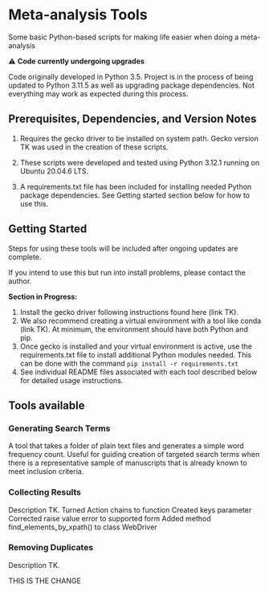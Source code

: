 # Meta-analysis Tools
Some basic Python-based scripts for making life easier when doing a meta-analysis

:warning: **Code currently undergoing upgrades**

Code originally developed in Python 3.5. Project is in the process of being updated to Python 3.11.5 as well as upgrading package dependencies. Not everything may work as expected during this process.

## Prerequisites, Dependencies, and Version Notes
1. Requires the gecko driver to be installed on system path. Gecko version TK was used in the creation of these scripts.

2. These scripts were developed and tested using Python 3.12.1 running on Ubuntu 20.04.6 LTS.

3. A requirements.txt file has been included for installing needed Python package dependencies. See Getting started section below for how to use this.

## Getting Started
Steps for using these tools will be included after ongoing updates are complete.

If you intend to use this but run into install problems,
please contact the author.

**Section in Progress:**
1. Install the gecko driver following instructions found here (link TK).
2. We also recommend creating a virtual environment with a tool like conda (link TK). At minimum, the environment should have both Python and pip.
3. Once gecko is installed and your virtual environment is active, use the requirements.txt file to install additional Python modules needed. This can be done with the command `pip install -r requirements.txt`
4. See individual README files associated with each tool described below for detailed usage instructions.

## Tools available
### **Generating Search Terms**
A tool that takes a folder of plain text files and generates a simple word frequency count. Useful for guiding creation of targeted search terms when there is a representative sample of manuscripts that is already known to meet inclusion criteria.

### Collecting Results
Description TK.
Turned Action chains to function
Created keys parameter
Corrected raise value error to supported form
Added method find_elements_by_xpath() to class WebDriver

### Removing Duplicates
Description TK.

THIS IS THE CHANGE
